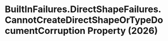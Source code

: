 # BuiltInFailures.DirectShapeFailures.CannotCreateDirectShapeOrTypeDocumentCorruption Property (2026)

﻿
